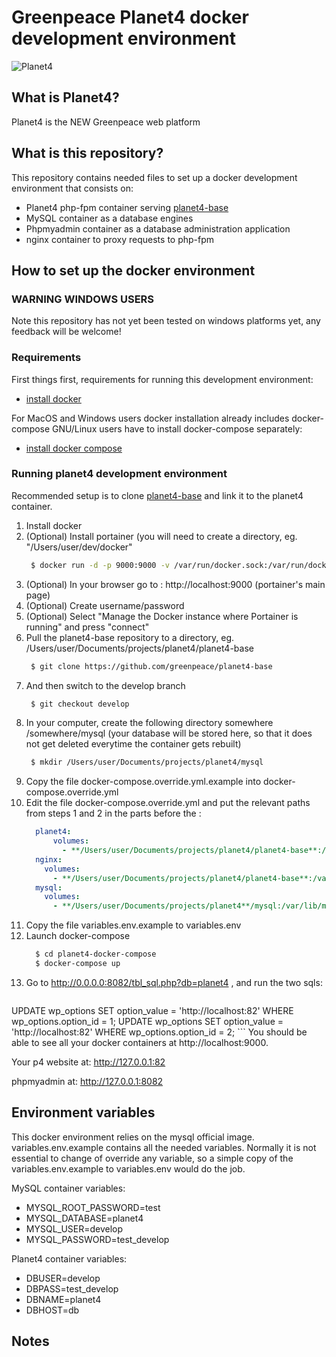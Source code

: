 # Greenpeace Planet4 docker development environment

![Planet4](https://cdn-images-1.medium.com/letterbox/300/36/50/50/1*XcutrEHk0HYv-spjnOej2w.png?source=logoAvatar-ec5f4e3b2e43---fded7925f62)

## What is Planet4?

Planet4 is the NEW Greenpeace web platform

## What is this repository?

This repository contains needed files to set up a docker development environment that consists on:

 * Planet4 php-fpm container serving [planet4-base](https://github.com/greenpeace/planet4-base)
 * MySQL container as a database engines
 * Phpmyadmin container as a database administration application
 * nginx container to proxy requests to php-fpm

## How to set up the docker environment

### WARNING WINDOWS USERS

Note this repository has not yet been tested on windows platforms yet, any feedback will be welcome!

### Requirements

First things first, requirements for running this development environment:

  * [install docker](https://docs.docker.com/engine/installation/)

For MacOS and Windows users docker installation already includes docker-compose
GNU/Linux users have to install docker-compose separately:

  * [install docker compose](https://docs.docker.com/compose/install/)

### Running planet4 development environment

Recommended setup is to clone [planet4-base](https://github.com/greenpeace/planet4-base) and link it to the planet4 container.

1. Install docker
1. (Optional) Install portainer (you will need to create a directory, eg. "/Users/user/dev/docker"
    ```bash
     $ docker run -d -p 9000:9000 -v /var/run/docker.sock:/var/run/docker.sock -v /Users/user/dev/docker:/data portainer/portainer
    ```
1. (Optional) In your browser go to : http://localhost:9000 (portainer's main page)
1. (Optional) Create username/password
1. (Optional) Select "Manage the Docker instance where Portainer is running" and press "connect"
1. Pull the planet4-base repository to a directory, eg. /Users/user/Documents/projects/planet4/planet4-base 
    ```bash
     $ git clone https://github.com/greenpeace/planet4-base
    ```
1. And then switch to the develop branch
    ```bash
     $ git checkout develop
    ```      
1. In your computer, create the following directory somewhere /somewhere/mysql (your database will be stored here, so that it does not get deleted everytime the container gets rebuilt)
    ```bash
     $ mkdir /Users/user/Documents/projects/planet4/mysql
    ```
1. Copy the file docker-compose.override.yml.example into docker-compose.override.yml 
1. Edit the file docker-compose.override.yml and put the relevant paths from steps 1 and 2 in the parts before the :
    ```yaml
      planet4:
          volumes:
            - **/Users/user/Documents/projects/planet4/planet4-base**:/var/www/html:rw
	  nginx:
		volumes:
		  - **/Users/user/Documents/projects/planet4/planet4-base**:/var/www/html:rw
	  mysql:
		volumes:
		  - **/Users/user/Documents/projects/planet4**/mysql:/var/lib/mysql:rw

    ```
1. Copy the file variables.env.example to variables.env
1. Launch docker-compose
    ```bash
      $ cd planet4-docker-compose
      $ docker-compose up
    ```
1. Go to http://0.0.0.0:8082/tbl_sql.php?db=planet4  , and run the two sqls:
    ```
UPDATE wp_options SET option_value = 'http://localhost:82' WHERE wp_options.option_id = 1;
UPDATE wp_options SET option_value = 'http://localhost:82' WHERE wp_options.option_id = 2;
    ```
You should be able to see all your docker containers at http://localhost:9000.

Your p4 website at: http://127.0.0.1:82 

phpmyadmin at: http://127.0.0.1:8082 



## Environment variables

This docker environment relies on the mysql official image. variables.env.example contains all the needed variables.
Normally it is not essential to change of override any variable, so a simple copy of the variables.env.example to variables.env would do the job.

MySQL container variables:

  * MYSQL_ROOT_PASSWORD=test
  * MYSQL_DATABASE=planet4
  * MYSQL_USER=develop
  * MYSQL_PASSWORD=test_develop

Planet4 container variables:

  * DBUSER=develop
  * DBPASS=test_develop
  * DBNAME=planet4
  * DBHOST=db

## Notes
